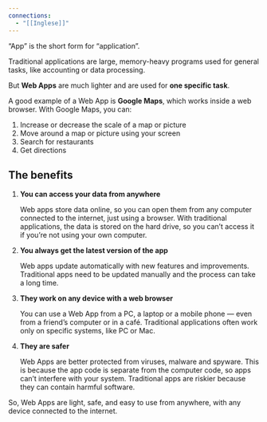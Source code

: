 ```yaml
---
connections:
  - "[[Inglese]]"
---
```

“App” is the short form for “application”.

Traditional applications are large, memory-heavy programs used for general tasks, like accounting or data processing.

But **Web Apps** are much lighter and are used for **one specific task**.


A good example of a Web App is **Google Maps**, which works inside a web browser.
With Google Maps, you can:
1. Increase or decrease the scale of a map or picture
2. Move around a map or picture using your screen
3. Search for restaurants
4. Get directions


## The benefits

1. **You can access your data from anywhere**
    
	Web apps store data online, so you can open them from any computer connected to the internet, just using a browser.
	With traditional applications, the data is stored on the hard drive, so you can’t access it if you’re not using your own computer.

  
2. **You always get the latest version of the app**
	
	Web apps update automatically with new features and improvements.
	Traditional apps need to be updated manually and the process can take a long time.


3. **They work on any device with a web browser**
	
	You can use a Web App from a PC, a laptop or a mobile phone — even from a friend’s computer or in a café.
	Traditional applications often work only on specific systems, like PC or Mac.

  
4. **They are safer**
	
	Web Apps are better protected from viruses, malware and spyware.
	This is because the app code is separate from the computer code, so apps can’t interfere with your system.
	Traditional apps are riskier because they can contain harmful software.


So, Web Apps are light, safe, and easy to use from anywhere, with any device connected to the internet.